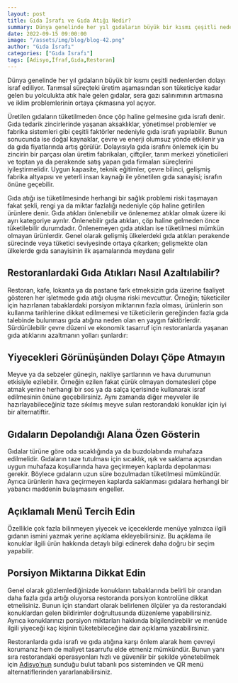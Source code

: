 ```yaml
---
layout: post
title: Gıda İsrafı ve Gıda Atığı Nedir?
summary: Dünya genelinde her yıl gıdaların büyük bir kısmı çeşitli nedenlerden dolayı israf ediliyor. 
date: 2022-09-15 09:00:00
image: "/assets/img/blog/blog-42.png"
author: "Gıda İsrafı"
categories: ["Gıda İsrafı"]
tags: [Adisyo,İfraf,Gıda,Restoran]
---
```

Dünya genelinde her yıl gıdaların büyük bir kısmı çeşitli nedenlerden dolayı israf ediliyor. Tarımsal süreçteki üretim aşamasından son tüketiciye kadar gelen bu yolculukta atık hale gelen gıdalar, sera gazı salınımının artmasına ve iklim problemlerinin ortaya çıkmasına yol açıyor.

Üretilen gıdaların tüketilmeden önce çöp haline gelmesine gıda israfı denir. Gıda tedarik zincirlerinde yaşanan aksaklıklar, yönetimsel problemler ve fabrika sistemleri gibi çeşitli faktörler nedeniyle gıda israfı yapılabilir. Bunun sonucunda ise doğal kaynaklar, çevre ve enerji olumsuz yönde etkilenir ya da gıda fiyatlarında artış görülür. Dolayısıyla gıda israfını önlemek için bu zincirin bir parçası olan üretim fabrikaları, çiftçiler, tarım merkezi yöneticileri ve toptan ya da perakende satış yapan gıda firmaları süreçlerini iyileştirmelidir. Uygun kapasite, teknik eğitimler, çevre bilinci, gelişmiş fabrika altyapısı ve yeterli insan kaynağı ile yönetilen gıda sanayisi; israfın önüne geçebilir. 

Gıda atığı ise tüketilmesinde herhangi bir sağlık problemi riski taşımayan fakat şekli, rengi ya da miktar fazlalığı nedeniyle çöp haline getirilen ürünlere denir. Gıda atıkları önlenebilir ve önlenemez atıklar olmak üzere iki ayrı kategoriye ayrılır. Önlenebilir gıda atıkları, çöp haline gelmeden önce tüketilebilir durumdadır. Önlenemeyen gıda atıkları ise tüketilmesi mümkün olmayan ürünlerdir. Genel olarak gelişmiş ülkelerdeki gıda atıkları perakende sürecinde veya tüketici seviyesinde ortaya çıkarken; gelişmekte olan ülkelerde gıda sanayisinin ilk aşamalarında meydana gelir


## Restoranlardaki Gıda Atıkları Nasıl Azaltılabilir?

Restoran, kafe, lokanta ya da pastane fark etmeksizin gıda üzerine faaliyet gösteren her işletmede gıda atığı oluşma riski mevcuttur. Örneğin; tüketiciler için hazırlanan tabaklardaki porsiyon miktarının fazla olması, ürünlerin son kullanma tarihlerine dikkat edilmemesi ve tüketicilerin gereğinden fazla gıda talebinde bulunması gıda atığına neden olan en yaygın faktörlerdir. Sürdürülebilir çevre düzeni ve ekonomik tasarruf için restoranlarda yaşanan gıda atıklarını azaltmanın yolları şunlardır:

## Yiyecekleri Görünüşünden Dolayı Çöpe Atmayın

Meyve ya da sebzeler güneşin, nakliye şartlarının ve hava durumunun etkisiyle ezilebilir. Örneğin ezilen fakat çürük olmayan domatesleri çöpe atmak yerine herhangi bir sos ya da salça içerisinde kullanarak israf edilmesinin önüne geçebilirsiniz. Aynı zamanda diğer meyveler ile hazırlayabileceğiniz taze sıkılmış meyve suları restorandaki konuklar için iyi bir alternatiftir. 

## Gıdaların Depolandığı Alana Özen Gösterin 

Gıdalar türüne göre oda sıcaklığında ya da buzdolabında muhafaza edilmelidir. Gıdaların taze tutulması için sıcaklık, ışık ve saklama açısından uygun muhafaza koşullarında hava geçirmeyen kaplarda depolanması gerekir. Böylece gıdaların uzun süre bozulmadan tüketilmesi mümkündür. Ayrıca ürünlerin hava geçirmeyen kaplarda saklanması gıdalara herhangi bir yabancı maddenin bulaşmasını engeller.

## Açıklamalı Menü Tercih Edin

Özellikle çok fazla bilinmeyen yiyecek ve içeceklerde menüye yalnızca ilgili gıdanın ismini yazmak yerine açıklama ekleyebilirsiniz. Bu açıklama ile konuklar ilgili ürün hakkında detaylı bilgi edinerek daha doğru bir seçim yapabilir.

## Porsiyon Miktarına Dikkat Edin

Genel olarak gözlemlediğinizde konukların tabaklarında belirli bir orandan daha fazla gıda artığı oluyorsa restoranda porsiyon kontrolüne dikkat etmelisiniz. Bunun için standart olarak belirlenen ölçüler ya da restorandaki konuklardan gelen bildirimler doğrultusunda düzenleme yapabilirsiniz. Ayrıca konuklarınızı porsiyon miktarları hakkında bilgilendirebilir ve menüde ilgili yiyeceği kaç kişinin tüketebileceğine dair açıklama yazabilirsiniz. 

Restoranlarda gıda israfı ve gıda atığına karşı önlem alarak hem çevreyi korumanız hem de maliyet tasarrufu elde etmeniz mümkündür. Bunun yanı sıra restorandaki operasyonları hızlı ve güvenilir bir şekilde yönetebilmek için <a href="https://adisyo.com/index.html" target="_blank">Adisyo’nun</a> sunduğu bulut tabanlı pos sisteminden ve QR menü alternatiflerinden yararlanabilirsiniz. 
